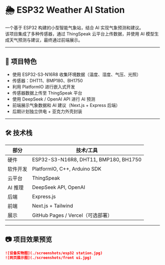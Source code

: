 # 🌦️ ESP32 Weather AI Station

一个基于 ESP32 构建的小型智能气象站，结合 AI 实现气象预测和建议。  
该项目集成了多种传感器，通过 ThingSpeak 云平台上传数据，并使用 AI 模型生成天气预测与建议，最终通过前端展示。

---

## 📌 项目特色

- 使用 ESP32-S3-N16R8 收集环境数据（温度、湿度、气压、光照）
- 传感器：DHT11、BMP180、BH1750
- 利用 PlatformIO 进行嵌入式开发
- 传感器数据上传至 ThingSpeak 平台
- 使用 DeepSeek / OpenAI API 进行 AI 预测
- 前端展示气象数据和 AI 建议（Next.js + Express 后端）
- 后期计划独立供电 + 亚克力外壳封装

---

## 🛠️ 技术栈

| 部分 | 技术/工具 |
|------|-----------|
| 硬件 | ESP32-S3-N16R8, DHT11, BMP180, BH1750 |
| 软件开发 | PlatformIO, C++, Arduino SDK |
| 云平台 | ThingSpeak |
| AI 推理 | DeepSeek API, OpenAI |
| 后端 | Express.js |
| 前端 | Next.js + Tailwind |
| 展示 | GitHub Pages / Vercel（可选部署） |

---

## 📷 项目效果预览
```markdown
![设备实物图](./screenshots/esp32 station.jpg)
![网页展示图](./screenshots/front ui.jpg)


